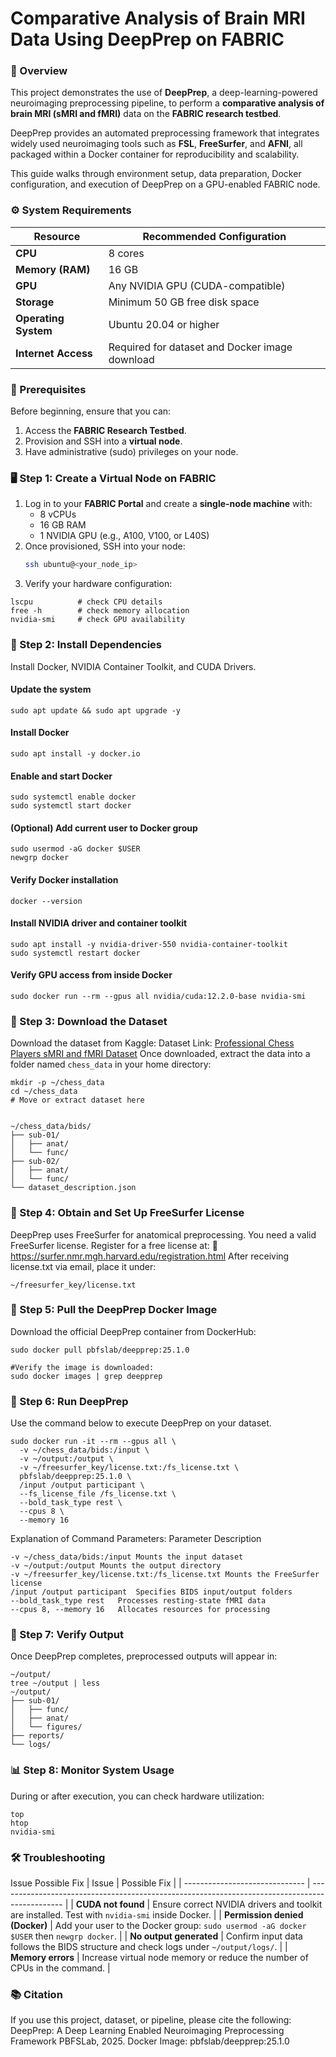 # Comparative Analysis of Brain MRI Data Using DeepPrep on FABRIC


### 📘 Overview

This project demonstrates the use of **DeepPrep**, a deep-learning-powered neuroimaging preprocessing pipeline, to perform a **comparative analysis of brain MRI (sMRI and fMRI)** data on the **FABRIC research testbed**.  

DeepPrep provides an automated preprocessing framework that integrates widely used neuroimaging tools such as **FSL**, **FreeSurfer**, and **AFNI**, all packaged within a Docker container for reproducibility and scalability.

This guide walks through environment setup, data preparation, Docker configuration, and execution of DeepPrep on a GPU-enabled FABRIC node.


### ⚙️ System Requirements

| Resource | Recommended Configuration |
|-----------|----------------------------|
| **CPU** | 8 cores |
| **Memory (RAM)** | 16 GB |
| **GPU** | Any NVIDIA GPU (CUDA-compatible) |
| **Storage** | Minimum 50 GB free disk space |
| **Operating System** | Ubuntu 20.04 or higher |
| **Internet Access** | Required for dataset and Docker image download |


### 🧩 Prerequisites

Before beginning, ensure that you can:

1. Access the **FABRIC Research Testbed**.
2. Provision and SSH into a **virtual node**.
3. Have administrative (sudo) privileges on your node.


### 🖥️ Step 1: Create a Virtual Node on FABRIC

1. Log in to your **FABRIC Portal** and create a **single-node machine** with:
   - 8 vCPUs  
   - 16 GB RAM  
   - 1 NVIDIA GPU (e.g., A100, V100, or L40S)
2. Once provisioned, SSH into your node:
   ```bash
   ssh ubuntu@<your_node_ip>
3. Verify your hardware configuration:
 ```  
lscpu          # check CPU details
free -h        # check memory allocation
nvidia-smi     # check GPU availability
```

### 🧱 Step 2: Install Dependencies
Install Docker, NVIDIA Container Toolkit, and CUDA Drivers.

#### Update the system
```
sudo apt update && sudo apt upgrade -y
```
#### Install Docker
```
sudo apt install -y docker.io
```

#### Enable and start Docker
```
sudo systemctl enable docker
sudo systemctl start docker
```

#### (Optional) Add current user to Docker group
```
sudo usermod -aG docker $USER
newgrp docker
```
#### Verify Docker installation
```
docker --version
```
#### Install NVIDIA driver and container toolkit
```
sudo apt install -y nvidia-driver-550 nvidia-container-toolkit
sudo systemctl restart docker
```

#### Verify GPU access from inside Docker
```
sudo docker run --rm --gpus all nvidia/cuda:12.2.0-base nvidia-smi
```

### 🧠 Step 3: Download the Dataset
Download the dataset from Kaggle:
Dataset Link: [Professional Chess Players sMRI and fMRI Dataset](https://www.kaggle.com/datasets/ajay2529kumar/professional-chess-players-smri-and-fmri-dataset) Once downloaded, extract the data into a folder named `chess_data` in your home directory:

```
mkdir -p ~/chess_data
cd ~/chess_data
# Move or extract dataset here


~/chess_data/bids/
├── sub-01/
│   ├── anat/
│   └── func/
├── sub-02/
│   ├── anat/
│   └── func/
└── dataset_description.json
```

### 🧾 Step 4: Obtain and Set Up FreeSurfer License
DeepPrep uses FreeSurfer for anatomical preprocessing.
You need a valid FreeSurfer license.
Register for a free license at: 🔗 https://surfer.nmr.mgh.harvard.edu/registration.html
After receiving license.txt via email, place it under:

```
~/freesurfer_key/license.txt
```

### 🐋 Step 5: Pull the DeepPrep Docker Image
Download the official DeepPrep container from DockerHub:
```
sudo docker pull pbfslab/deepprep:25.1.0

#Verify the image is downloaded:
sudo docker images | grep deepprep
```

### 🚀 Step 6: Run DeepPrep
Use the command below to execute DeepPrep on your dataset.
```
sudo docker run -it --rm --gpus all \
  -v ~/chess_data/bids:/input \
  -v ~/output:/output \
  -v ~/freesurfer_key/license.txt:/fs_license.txt \
  pbfslab/deepprep:25.1.0 \
  /input /output participant \
  --fs_license_file /fs_license.txt \
  --bold_task_type rest \
  --cpus 8 \
  --memory 16
```

Explanation of Command Parameters:
Parameter	Description
```--gpus all	Enables GPU acceleration inside Docker
-v ~/chess_data/bids:/input	Mounts the input dataset
-v ~/output:/output	Mounts the output directory
-v ~/freesurfer_key/license.txt:/fs_license.txt	Mounts the FreeSurfer license
/input /output participant	Specifies BIDS input/output folders
--bold_task_type rest	Processes resting-state fMRI data
--cpus 8, --memory 16	Allocates resources for processing
```

### 📂 Step 7: Verify Output
Once DeepPrep completes, preprocessed outputs will appear in:
```
~/output/
tree ~/output | less
~/output/
├── sub-01/
│   ├── func/
│   ├── anat/
│   └── figures/
├── reports/
└── logs/
```

### 📊 Step 8: Monitor System Usage
During or after execution, you can check hardware utilization:
```
top
htop
nvidia-smi
```

### 🛠️ Troubleshooting
Issue	Possible Fix
| Issue                          | Possible Fix                                                                                   |
| ------------------------------ | ---------------------------------------------------------------------------------------------- |
| **CUDA not found**             | Ensure correct NVIDIA drivers and toolkit are installed. Test with `nvidia-smi` inside Docker. |
| **Permission denied (Docker)** | Add your user to the Docker group: `sudo usermod -aG docker $USER` then `newgrp docker`.       |
| **No output generated**        | Confirm input data follows the BIDS structure and check logs under `~/output/logs/`.           |
| **Memory errors**              | Increase virtual node memory or reduce the number of CPUs in the command.                      |


### 📚 Citation  
If you use this project, dataset, or pipeline, please cite the following:
DeepPrep: A Deep Learning Enabled Neuroimaging Preprocessing Framework PBFSLab, 2025.
Docker Image: pbfslab/deepprep:25.1.0

